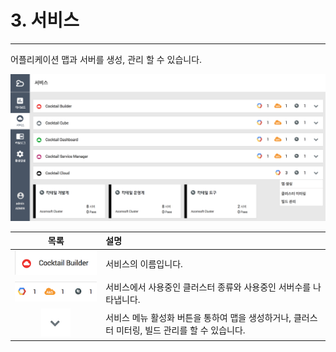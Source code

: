 # 3. 서비스

---

어플리케이션 맵과 서버를 생성, 관리 할 수 있습니다.

![](/assets/서비스.png)

| 목록 | 설명 |
| :---: | :--- |
| ![](/assets/서비스2.png) | 서비스의 이름입니다. |
| ![](/assets/서비스3.png) | 서비스에서 사용중인 클러스터 종류와 사용중인 서버수를 나타냅니다. |
| ![](/assets/서비스4.png) | 서비스 메뉴 활성화 버튼을 통하여 맵을 생성하거나, 클러스터 미터링, 빌드 관리를 할 수 있습니다. |



